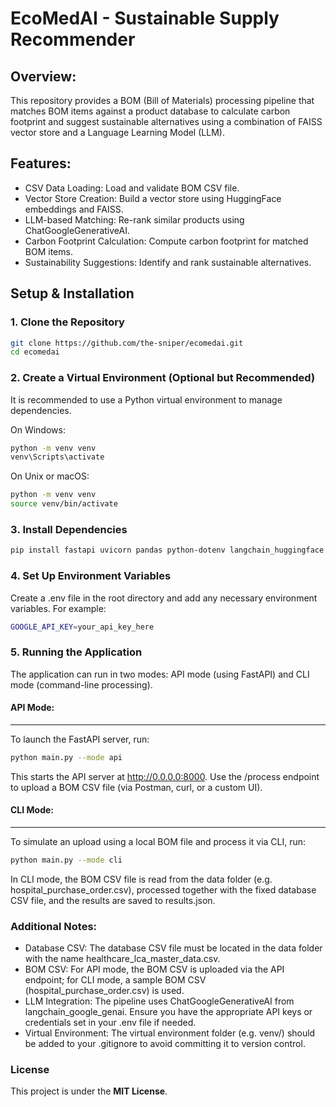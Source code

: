 # EcoMedAI - Sustainable Supply Recommender

## Overview:
This repository provides a BOM (Bill of Materials) processing pipeline that matches BOM items against a product database to calculate carbon footprint and suggest sustainable alternatives using a combination of FAISS vector store and a Language Learning Model (LLM).

## Features:
- CSV Data Loading: Load and validate BOM CSV file.
- Vector Store Creation: Build a vector store using HuggingFace embeddings and FAISS.
- LLM-based Matching: Re-rank similar products using ChatGoogleGenerativeAI.
- Carbon Footprint Calculation: Compute carbon footprint for matched BOM items.
- Sustainability Suggestions: Identify and rank sustainable alternatives.


## Setup & Installation

### **1️. Clone the Repository**
```bash
git clone https://github.com/the-sniper/ecomedai.git
cd ecomedai
```

### **2️. Create a Virtual Environment (Optional but Recommended)**
It is recommended to use a Python virtual environment to manage dependencies.

On Windows:
```bash
python -m venv venv
venv\Scripts\activate
```

On Unix or macOS:
```bash
python -m venv venv
source venv/bin/activate
```

### **3️. Install Dependencies**
```bash
pip install fastapi uvicorn pandas python-dotenv langchain_huggingface langchain_community langchain_google_genai faiss faiss-gpu faiss-cpu
```

### **4. Set Up Environment Variables**

Create a .env file in the root directory and add any necessary environment variables. For example:
```bash
GOOGLE_API_KEY=your_api_key_here
```

### **5. Running the Application**
The application can run in two modes: API mode (using FastAPI) and CLI mode (command-line processing).

#### API Mode:
---------
To launch the FastAPI server, run:
```bash
python main.py --mode api
```

This starts the API server at http://0.0.0.0:8000. Use the /process endpoint to upload a BOM CSV file (via Postman, curl, or a custom UI).

#### CLI Mode:
---------
To simulate an upload using a local BOM file and process it via CLI, run:
```bash
python main.py --mode cli
```
In CLI mode, the BOM CSV file is read from the data folder (e.g. hospital_purchase_order.csv), processed together with the fixed database CSV file, and the results are saved to results.json.

### Additional Notes:
- Database CSV: The database CSV file must be located in the data folder with the name healthcare_lca_master_data.csv.
- BOM CSV: For API mode, the BOM CSV is uploaded via the API endpoint; for CLI mode, a sample BOM CSV (hospital_purchase_order.csv) is used.
- LLM Integration: The pipeline uses ChatGoogleGenerativeAI from langchain_google_genai. Ensure you have the appropriate API keys or credentials set in your .env file if needed.
- Virtual Environment: The virtual environment folder (e.g. venv/) should be added to your .gitignore to avoid committing it to version control.

### License
This project is under the **MIT License**.

